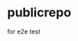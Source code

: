 # publicrepo
for e2e test




























































































































































































































































































































































































































































































































































































